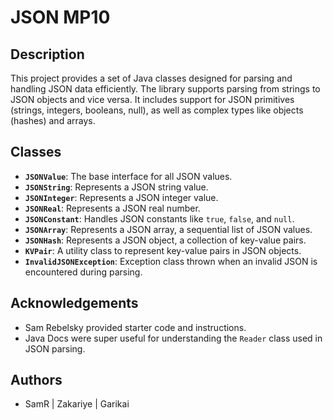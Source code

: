 
# JSON MP10

## Description
This project provides a set of Java classes designed for parsing and handling JSON data efficiently. The library supports parsing from strings to JSON objects and vice versa. It includes support for JSON primitives (strings, integers, booleans, null), as well as complex types like objects (hashes) and arrays.

## Classes
- **`JSONValue`**: The base interface for all JSON values.
- **`JSONString`**: Represents a JSON string value.
- **`JSONInteger`**: Represents a JSON integer value.
- **`JSONReal`**: Represents a JSON real number.
- **`JSONConstant`**: Handles JSON constants like `true`, `false`, and `null`.
- **`JSONArray`**: Represents a JSON array, a sequential list of JSON values.
- **`JSONHash`**: Represents a JSON object, a collection of key-value pairs.
- **`KVPair`**: A utility class to represent key-value pairs in JSON objects.
- **`InvalidJSONException`**: Exception class thrown when an invalid JSON is encountered during parsing.

## Acknowledgements
- Sam Rebelsky provided starter code and instructions.
- Java Docs were super useful for understanding the `Reader` class used in JSON parsing. 
## Authors
- SamR | Zakariye | Garikai
